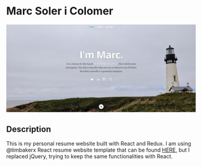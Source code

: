 # Marc Soler i Colomer
![ReactJS Resume Website](readme.jpg?raw=true "ReactJS Resume Website")

## Description
This is my personal resume website built with React and Redux. I am using @timbakerx React resume website template that can be found <a href="https://github.com/tbakerx/react-resume-template">HERE</a>, but I replaced jQuery, trying to keep the same functionalities with React. 


